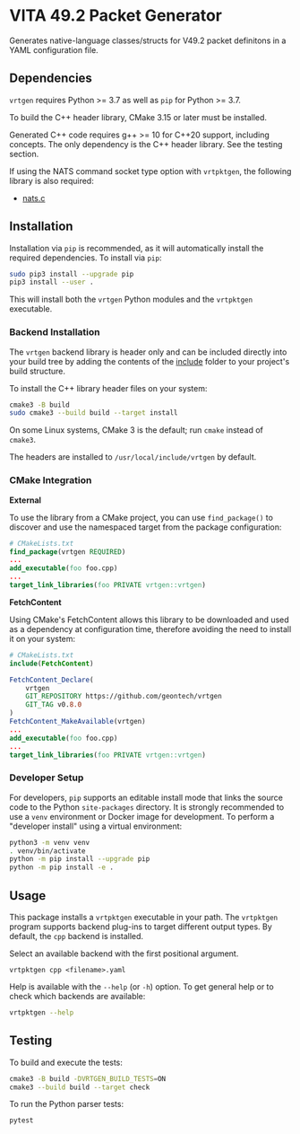 # VITA 49.2 Packet Generator

Generates native-language classes/structs for V49.2 packet definitons in a YAML configuration file.

## Dependencies

`vrtgen` requires Python >= 3.7 as well as `pip` for Python >= 3.7.

To build the C++ header library, CMake 3.15 or later must be installed.

Generated C++ code requires g++ >= 10 for C++20 support, including concepts.
The only dependency is the C++ header library.
See the testing section.

If using the NATS command socket type option with `vrtpktgen`, the following library is also
required:

- [nats.c](https://github.com/nats-io/nats.c)

## Installation

Installation via `pip` is recommended, as it will automatically install the required dependencies.
To install via `pip`:

```sh
sudo pip3 install --upgrade pip
pip3 install --user .
```

This will install both the `vrtgen` Python modules and the `vrtpktgen` executable.

### Backend Installation

The `vrtgen` backend library is header only and can be included directly into your build tree
by adding the contents of the [include](include) folder to your project's build structure.

To install the C++ library header files on your system:

```sh
cmake3 -B build
sudo cmake3 --build build --target install
```

On some Linux systems, CMake 3 is the default; run `cmake` instead of `cmake3`.

The headers are installed to `/usr/local/include/vrtgen` by default.

### CMake Integration

**External**

To use the library from a CMake project, you can use `find_package()` to discover and use the
namespaced target from the package configuration:

```cmake
# CMakeLists.txt
find_package(vrtgen REQUIRED)
...
add_executable(foo foo.cpp)
...
target_link_libraries(foo PRIVATE vrtgen::vrtgen)
```

**FetchContent**

Using CMake's FetchContent allows this library to be downloaded and used as a dependency at
configuration time, therefore avoiding the need to install it on your system:

```cmake
# CMakeLists.txt
include(FetchContent)

FetchContent_Declare(
    vrtgen
    GIT_REPOSITORY https://github.com/geontech/vrtgen
    GIT_TAG v0.8.0
)
FetchContent_MakeAvailable(vrtgen)
...
add_executable(foo foo.cpp)
...
target_link_libraries(foo PRIVATE vrtgen::vrtgen)
```

### Developer Setup

For developers, `pip` supports an editable install mode that links the source code to the Python
`site-packages` directory.
It is strongly recommended to use a `venv` environment or Docker image for development.
To perform a "developer install" using a virtual environment:

```sh
python3 -m venv venv
. venv/bin/activate
python -m pip install --upgrade pip
python -m pip install -e .
```

## Usage

This package installs a `vrtpktgen` executable in your path.
The `vrtpktgen` program supports backend plug-ins to target different output types.
By default, the `cpp` backend is installed.

Select an available backend with the first positional argument.

```
vrtpktgen cpp <filename>.yaml
```

Help is available with the `--help` (or `-h`) option.
To get general help or to check which backends are available:

```sh
vrtpktgen --help
```

## Testing

To build and execute the tests:

```sh
cmake3 -B build -DVRTGEN_BUILD_TESTS=ON
cmake3 --build build --target check
```

To run the Python parser tests:

```sh
pytest
```
